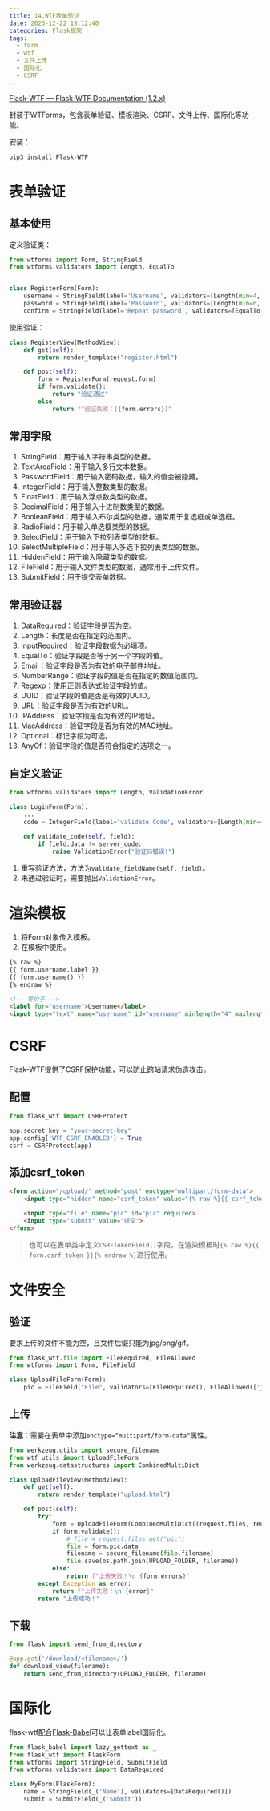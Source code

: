 ```yaml
---
title: 14.WTF表单验证
date: 2023-12-22 18:12:40
categories: Flask框架
tags:
  - form
  - wtf
  - 文件上传
  - 国际化
  - CSRF
---
```


[Flask-WTF — Flask-WTF Documentation (1.2.x)](https://flask-wtf.readthedocs.io/en/latest/)

封装于WTForms，包含表单验证、模板渲染、CSRF、文件上传、国际化等功能。

安装：

```python
pip3 install Flask-WTF
```

# 表单验证

## 基本使用

定义验证类：

```python
from wtforms import Form, StringField
from wtforms.validators import Length, EqualTo


class RegisterForm(Form):
    username = StringField(label='Username', validators=[Length(min=4, max=25)])
    password = StringField(label='Password', validators=[Length(min=6, max=35)])
    confirm = StringField(label='Repeat password', validators=[EqualTo('password')])
```

使用验证：

```python
class RegisterView(MethodView):
    def get(self):
        return render_template("register.html")

    def post(self):
        form = RegisterForm(request.form)
        if form.validate():
            return "验证通过"
        else:
            return f"验证失败：[{form.errors}]"
```

## 常用字段

1. StringField：用于输入字符串类型的数据。
2. TextAreaField：用于输入多行文本数据。
3. PasswordField：用于输入密码数据，输入的值会被隐藏。
4. IntegerField：用于输入整数类型的数据。
5. FloatField：用于输入浮点数类型的数据。
6. DecimalField：用于输入十进制数类型的数据。
7. BooleanField：用于输入布尔类型的数据，通常用于复选框或单选框。
8. RadioField：用于输入单选框类型的数据。
9. SelectField：用于输入下拉列表类型的数据。
10. SelectMultipleField：用于输入多选下拉列表类型的数据。
11. HiddenField：用于输入隐藏类型的数据。
12. FileField：用于输入文件类型的数据，通常用于上传文件。
13. SubmitField：用于提交表单数据。

## 常用验证器

1. DataRequired：验证字段是否为空。
2. Length：长度是否在指定的范围内。
3. InputRequired：验证字段数据为必填项。
4. EqualTo：验证字段是否等于另一个字段的值。
5. Email：验证字段是否为有效的电子邮件地址。
6. NumberRange：验证字段的值是否在指定的数值范围内。
7. Regexp：使用正则表达式验证字段的值。
8. UUID：验证字段的值是否是有效的UUID。
9. URL：验证字段是否为有效的URL。
10. IPAddress：验证字段是否为有效的IP地址。
11. MacAddress：验证字段是否为有效的MAC地址。
12. Optional：标记字段为可选。
13. AnyOf：验证字段的值是否符合指定的选项之一。

## 自定义验证

```python
from wtforms.validators import Length, ValidationError

class LoginForm(Form):
  	...
    code = IntegerField(label='validate Code', validators=[Length(min=4, max=4)])
    
    def validate_code(self, field):
        if field.data != server_code:
            raise ValidationError("验证码错误!")
```

1. 重写验证方法，方法为`validate_fieldName(self, field)`。
2. 未通过验证时，需要抛出`ValidationError`。

# 渲染模板

1. 将Form对象传入模板。
2. 在模板中使用。

```html
{% raw %}
{{ form.username.label }}
{{ form.username() }}
{% endraw %}

<!-- 等价于 -->
<label for="username">Username</label>
<input type="text" name="username" id="username" minlength="4" maxlength="25">
```

# CSRF

Flask-WTF提供了CSRF保护功能，可以防止跨站请求伪造攻击。

## 配置

```python
from flask_wtf import CSRFProtect

app.secret_key = "your-secret-key"
app.config['WTF_CSRF_ENABLED'] = True
csrf = CSRFProtect(app)
```

## 添加csrf_token

```html
<form action="/upload/" method="post" enctype="multipart/form-data">
    <input type="hidden" name="csrf_token" value="{% raw %}{{ csrf_token() }}{% endraw %}">

    <input type="file" name="pic" id="pic" required>
    <input type="submit" value="提交">
</form>
```

> 也可以在表单类中定义`CSRFTokenField()`字段，在渲染模板时`{% raw %}{{ form.csrf_token }}{% endraw %}`进行使用。

# 文件安全

## 验证

要求上传的文件不能为空，且文件后缀只能为jpg/png/gif。

```python
from flask_wtf.file import FileRequired, FileAllowed
from wtforms import Form, FileField

class UploadFileForm(Form):
    pic = FileField("File", validators=[FileRequired(), FileAllowed(['jpg', 'png', 'gif'])])
```

## 上传

**注意**：需要在表单中添加`enctype="multipart/form-data"`属性。

```python
from werkzeug.utils import secure_filename
from wtf_utils import UploadFileForm
from werkzeug.datastructures import CombinedMultiDict

class UploadFileView(MethodView):
    def get(self):
        return render_template("upload.html")

    def post(self):
        try:
            form = UploadFileForm(CombinedMultiDict((request.files, request.form)))
            if form.validate():
                # file = request.files.get("pic")
                file = form.pic.data
                filename = secure_filename(file.filename)
                file.save(os.path.join(UPLOAD_FOLDER, filename))
            else:
                return f"上传失败！\n {form.errors}"
        except Exception as error:
            return f"上传失败！\n {error}"
        return "上传成功！"
```

## 下载

```python
from flask import send_from_directory

@app.get('/download/<filename>/')
def download_view(filename):
    return send_from_directory(UPLOAD_FOLDER, filename)
```

# 国际化

flask-wtf配合[Flask-Babel](http://www.pythondoc.com/flask-babel/)可以让表单label国际化。

```python
from flask_babel import lazy_gettext as _
from flask_wtf import FlaskForm
from wtforms import StringField, SubmitField
from wtforms.validators import DataRequired

class MyForm(FlaskForm):
    name = StringField(_('Name'), validators=[DataRequired()])
    submit = SubmitField(_('Submit'))
```

